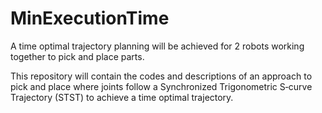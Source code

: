 # MinExecutionTime
A time optimal trajectory planning will be achieved for 2 robots working together to pick and place parts.

This repository will contain the codes and descriptions of an approach to pick and place where joints follow a Synchronized Trigonometric S‐curve Trajectory
(STST) to achieve a time optimal trajectory. 
